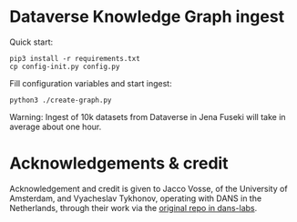 # Dataverse Knowledge Graph ingest 

Quick start:
```
pip3 install -r requirements.txt
cp config-init.py config.py
```
Fill configuration variables and start ingest:
```
python3 ./create-graph.py
```
Warning: Ingest of 10k datasets from Dataverse in Jena Fuseki will take in average about one hour.

# Acknowledgements & credit

Acknowledgement and credit is given to Jacco Vosse, of the University of Amsterdam, and Vyacheslav Tykhonov, operating with DANS in the Netherlands, through their work via the [original repo in dans-labs](https://github.com/Dans-labs/dataverse-kg).
